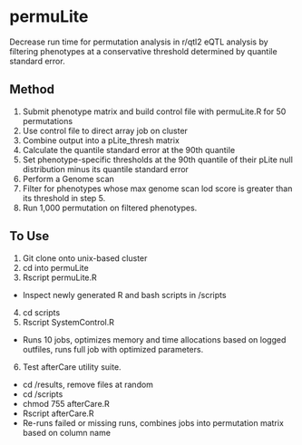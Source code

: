 # permuLite
Decrease run time for permutation analysis in r/qtl2 eQTL analysis by filtering phenotypes at a conservative threshold determined by quantile standard error. 


## Method
1. Submit phenotype matrix and build control file with permuLite.R for 50 permutations
2. Use control file to direct array job on cluster
3. Combine output into a pLite_thresh matrix
4. Calculate the quantile standard error at the 90th quantile
5. Set phenotype-specific thresholds at the 90th quantile of their pLite null distribution minus its quantile standard error
6. Perform a Genome scan 
7. Filter for phenotypes whose max genome scan lod score is greater than its threshold in step 5. 
8. Run 1,000 permutation on filtered phenotypes. 

## To Use
1. Git clone onto unix-based cluster
2. cd into permuLite
3. Rscript permuLite.R
- Inspect newly generated R and bash scripts in /scripts
4. cd scripts
5. Rscript SystemControl.R
- Runs 10 jobs, optimizes memory and time allocations based on logged outfiles, runs full job with optimized parameters. 
6. Test afterCare utility suite. 
- cd /results, remove files at random
- cd /scripts
- chmod 755 afterCare.R
- Rscript afterCare.R 
- Re-runs failed or missing runs, combines jobs into permutation matrix based on column name 
